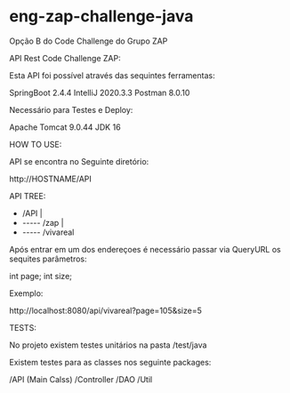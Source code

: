 # eng-zap-challenge-java
Opção B do Code Challenge do Grupo ZAP

API Rest Code Challenge ZAP:

Esta API foi possível através das sequintes ferramentas:

SpringBoot 2.4.4
IntelliJ 2020.3.3
Postman 8.0.10

Necessário para Testes e Deploy:

Apache Tomcat 9.0.44
JDK 16

HOW TO USE:

API se encontra no Seguinte diretório:

http://HOSTNAME/API

API TREE:

+ /API
|
+ ----- /zap
|
+ ----- /vivareal

Após entrar em um dos endereçoes é necessário passar via QueryURL os sequites parâmetros:

int page;
int size;

Exemplo:

http://localhost:8080/api/vivareal?page=105&size=5

TESTS:

No projeto existem testes unitários na pasta /test/java

Existem testes para as classes nos seguinte packages:

/API (Main Calss)
/Controller
/DAO
/Util

